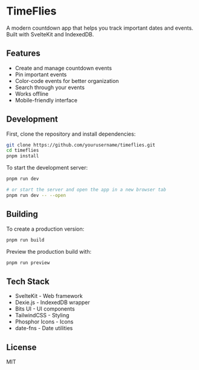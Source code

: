 # TimeFlies

A modern countdown app that helps you track important dates and events. Built with SvelteKit and IndexedDB.

## Features

- Create and manage countdown events
- Pin important events
- Color-code events for better organization
- Search through your events
- Works offline
- Mobile-friendly interface

## Development

First, clone the repository and install dependencies:

```bash
git clone https://github.com/yourusername/timeflies.git
cd timeflies
pnpm install
```

To start the development server:

```bash
pnpm run dev

# or start the server and open the app in a new browser tab
pnpm run dev -- --open
```

## Building

To create a production version:

```bash
pnpm run build
```

Preview the production build with:

```bash
pnpm run preview
```

## Tech Stack

- SvelteKit - Web framework
- Dexie.js - IndexedDB wrapper
- Bits UI - UI components
- TailwindCSS - Styling
- Phosphor Icons - Icons
- date-fns - Date utilities

## License

MIT
